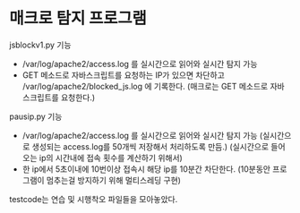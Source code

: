 # 매크로 탐지 프로그램

jsblockv1.py 기능
- /var/log/apache2/access.log 를 실시간으로 읽어와 실시간 탐지 가능
-  GET 메소드로 자바스크립트를 요청하는 IP가 있으면 차단하고 /var/log/apache2/blocked_js.log 에 기록한다.
(매크로는 GET 메소드로 자바스크립트를 요청한다.)

pausip.py 기능
- /var/log/apache2/access.log 를 실시간으로 읽어와 실시간 탐지 가능
(실시간으로 생성되는 access.log를 50개씩 저장해서 처리하도록 만듬.)
(실시간으로 들어오는 ip의 시간내에 접속 횟수를 계산하기 위해서)
- 한 ip에서 5초이내에 10번이상 접속시 해당 ip를 10분간 차단한다.
(10분동안 프로그램이 멈추는걸 방지하기 위해 멀티스레딩 구현)


testcode는 연습 및 시행착오 파일들을 모아놓았다.
